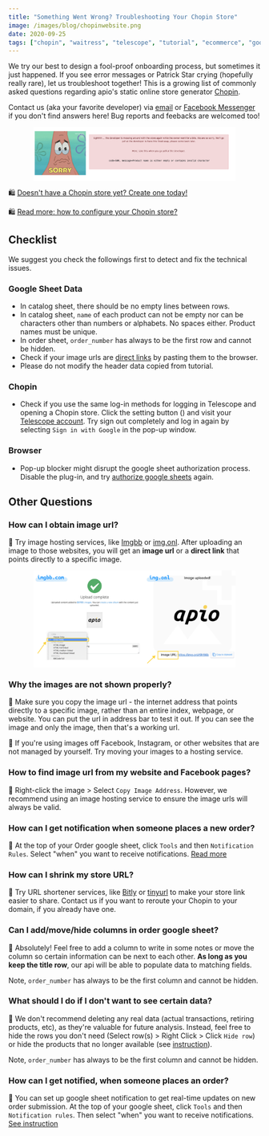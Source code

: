 ```yaml
---
title: "Something Went Wrong? Troubleshooting Your Chopin Store"
image: /images/blog/chopinwebsite.png
date: 2020-09-25
tags: ["chopin", "waitress", "telescope", "tutorial", "ecommerce", "google-sheet", "google", "website", "documentation"]
---
```


We try our best to design a fool-proof onboarding process, but sometimes it just happened. If you see error messages or Patrick Star crying (hopefully really rare), let us troubleshoot together! This is a growing list of commonly asked questions regarding apio\'s static online store generator [Chopin](https://telescope.apiobuild.com/app/chopin).

Contact us (aka your favorite developer) via <a href="mailto:apiobuild@gmail.com">email</a> or [Facebook Messenger](https://m.me/apiobuild) if you don't find answers here! Bug reports and feebacks are welcomed too!

<img src="/images/blog/chopin-error.png" class="post-img">

🛍️ [Doesn\'t have a Chopin store yet? Create one today!](https://apiobuild.com/blog/how-to-create-web-store-with-apio/)

🛍️ [Read more: how to configure your Chopin store?](https://apiobuild.com/blog/how-to-configure-chopin-store/)

## Checklist

We suggest you check the followings first to detect and fix the technical issues.

### Google Sheet Data

- In catalog sheet, there should be no empty lines between rows.
- In catalog sheet, `name` of each product can not be empty nor can be characters other than numbers or alphabets. No spaces either. Product names must be unique.
- In order sheet, `order_number` has always to be the first row and cannot be hidden.
- Check if your image urls are [direct links](#why-the-images-are-not-shown-properly) by pasting them to the browser.
- Please do not modify the header data copied from tutorial.

### Chopin

- Check if you use the same log-in methods for logging in Telescope and opening a Chopin store. Click the setting button (<i class="fas fa-cog"></i>) and visit your [Telescope account](https://telescope.apiobuild.com/settings). Try sign out completely and log in again by selecting `Sign in with Google` in the pop-up window.

### Browser

- Pop-up blocker might disrupt the google sheet authorization process. Disable the plug-in, and try [authorize google sheets](https://apiobuild.com/blog/how-to-create-web-store-with-apio/#step-2-add-catalog-google-sheet) again.


## Other Questions

### How can I obtain image url?

🙋 Try image hosting services, like [Imgbb](https://imgbb.com/) or [img.onl](https://img.onl/). After uploading an image to those websites, you will get an **image url** or a **direct link** that points directly to a specific image.

<img src="/images/blog/faq-image-link.png" class="post-img">

### Why the images are not shown properly?

🙋 Make sure you copy the image url - the internet address that points directly to a specific image, rather than an entire index, webpage, or website. You can put the url in address bar to test it out. If you can see the image and only the image, then that's a working url.

🙋 If you're using images off Facebook, Instagram, or other websites that are not managed by yourself. Try moving your images to a hosting service.

### How to find image url from my website and Facebook pages?

🙋 Right-click the image > Select `Copy Image Address`. However, we recommend using an image hosting service to ensure the image urls will always be valid.

### How can I get notification when someone places a new order?

🙋 At the top of your Order google sheet, click `Tools` and then `Notification Rules`. Select "when" you want to receive notifications. [Read more](https://support.google.com/docs/answer/91588?co=GENIE.Platform%3DDesktop&hl=en)

### How can I shrink my store URL?

🙋 Try URL shortener services, like [Bitly](https://bitly.com/)  or [tinyurl](https://tinyurl.com/) to make your store link easier to share. Contact us if you want to reroute your Chopin to your domain, if you already have one.

### Can I add/move/hide columns in order google sheet?

🙋 Absolutely! Feel free to add a column to write in some notes or move the column so certain information can be next to each other. **As long as you keep the title row**, our api will be able to populate data to matching fields. 

Note, `order_number` has always to be the first column and cannot be hidden.

### What should I do if I don't want to see certain data?

🙋 We don't recommend deleting any real data (actual transactions, retiring products, etc), as they're valuable for future analysis. Instead, feel free to hide the rows you don't need (Select row(s) > Right Click > Click `Hide row`) or hide the products that no longer available (see [instruction](https://apiobuild.com/blog/how-to-configure-chopin-store/#update-catalog-sheet)). 

Note, `order_number` has always to be the first column and cannot be hidden.

### How can I get notified, when someone places an order?

🙋 You can set up google sheet notification to get real-time updates on new order submission. At the top of your google sheet, click `Tools` and then `Notification rules`. Then select "when" you want to receive notifications. [See instruction](https://support.google.com/docs/answer/91588?co=GENIE.Platform%3DDesktop&hl=en)

<style>
.post-img {
    display: block;
    margin-left: auto;
    margin-right: auto;
    max-width: 80%;
}
</style>
